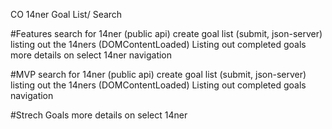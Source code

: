 CO 14ner Goal List/ Search

#Features
search for 14ner (public api)
create goal list (submit, json-server)
listing out the 14ners (DOMContentLoaded)
Listing out completed goals
more details on select 14ner
navigation

#MVP
search for 14ner (public api)
create goal list (submit, json-server)
listing out the 14ners (DOMContentLoaded)
Listing out completed goals
navigation

#Strech Goals
more details on select 14ner